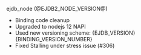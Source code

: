 ejdb_node (@EJDB2_NODE_VERSION@)

- Binding code cleanup
- Upgraded to nodejs 12 NAPI
- Used new versioning scheme: {EJDB_VERSION}{BINDING_VERSION_NUMBER}
- Fixed Stalling under stress issue (#306)
